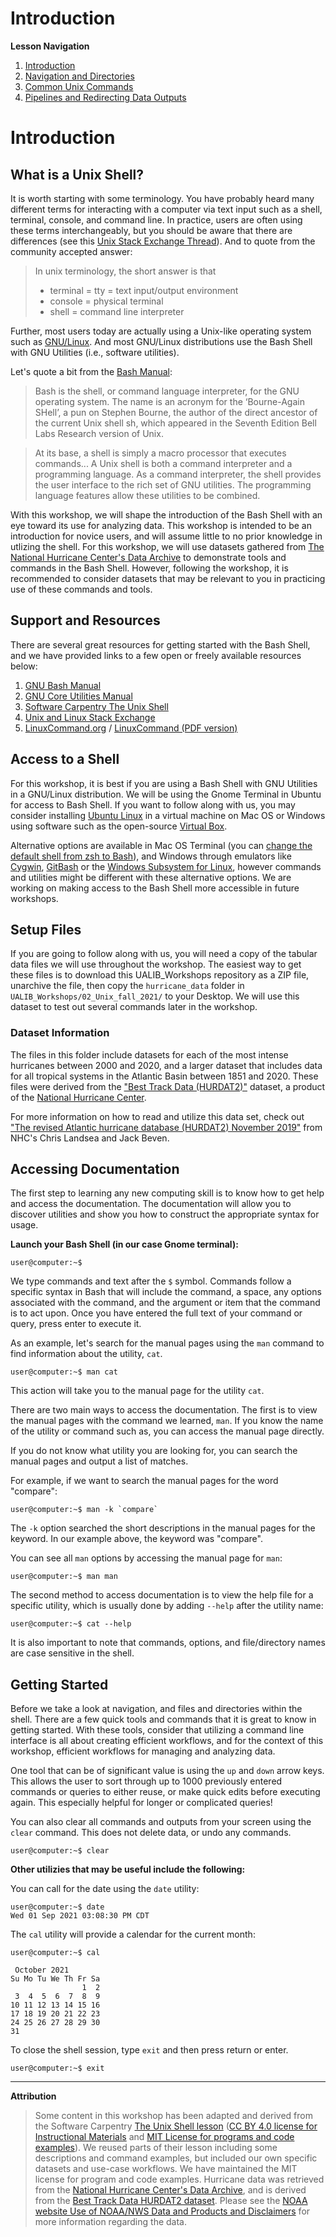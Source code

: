 # Introduction

**Lesson Navigation**

1. [Introduction](https://github.com/vfscalfani/UALIB_Workshops/blob/master/02_Unix_fall_2021/01_Unix_Introduction.md)
2. [Navigation and Directories](https://github.com/vfscalfani/UALIB_Workshops/blob/master/02_Unix1_fall_2021/02_Unix1_navigation_directories.md)
3. [Common Unix Commands](https://github.com/vfscalfani/UALIB_Workshops/blob/master/02_Unix1_fall_2021/03_Unix1_common_commands.md)
4. [Pipelines and Redirecting Data Outputs](https://github.com/vfscalfani/UALIB_Workshops/blob/master/02_Unix1_fall_2021/04_Unix1_pipelines.md)

# Introduction

## What is a Unix Shell?

It is worth starting with some terminology. You have probably heard many different terms for interacting with a computer via text input such as a shell, terminal, console, and command line. In practice, users are often using these terms interchangeably, but you should be aware that there are differences (see this [Unix Stack Exchange Thread](https://unix.stackexchange.com/questions/4126/what-is-the-exact-difference-between-a-terminal-a-shell-a-tty-and-a-con)). And to quote from the community accepted answer:

> In unix terminology, the short answer is that
>    * terminal = tty = text input/output environment
>    * console = physical terminal
>    * shell = command line interpreter

Further, most users today are actually using a Unix-like operating system such as [GNU/Linux](https://www.gnu.org/gnu/linux-and-gnu.en.html). And most GNU/Linux distributions use the Bash Shell with GNU Utilities (i.e., software utilities).

Let's quote a bit from the [Bash Manual](https://www.gnu.org/software/bash/manual/bash.html#Introduction):

> Bash is the shell, or command language interpreter, for the GNU operating system. The name is an acronym for the ‘Bourne-Again SHell’, a pun on Stephen Bourne, the author of the direct ancestor of the current Unix shell sh, which appeared in the Seventh Edition Bell Labs Research version of Unix. 

> At its base, a shell is simply a macro processor that executes commands...
> A Unix shell is both a command interpreter and a programming language. As a command interpreter, the shell provides the user interface to the rich set of GNU utilities. The programming language features allow these utilities to be combined.

With this workshop, we will shape the introduction of the Bash Shell with an eye toward its use for analyzing data. This workshop is intended to be an introduction for novice users, and will assume little to no prior knowledge in utlizing the shell. For this workshop, we will use datasets gathered from [The National Hurricane Center's Data Archive](https://www.nhc.noaa.gov/data/) to demonstrate tools and commands in the Bash Shell. However, following the workshop, it is recommended to consider datasets that may be relevant to you in practicing use of these commands and tools.

## Support and Resources

There are several great resources for getting started with the Bash Shell, and we have provided links to a few open or freely available resources below:

1. [GNU Bash Manual](https://www.gnu.org/software/bash/manual/)
2. [GNU Core Utilities Manual](https://www.gnu.org/software/coreutils/manual/)
3. [Software Carpentry The Unix Shell](http://swcarpentry.github.io/shell-novice/)
4. [Unix and Linux Stack Exchange](https://unix.stackexchange.com/)
5. [LinuxCommand.org](http://linuxcommand.org/) / [LinuxCommand (PDF version)](https://sourceforge.net/projects/linuxcommand/files/TLCL/19.01/TLCL-19.01.pdf/download)

## Access to a Shell

For this workshop, it is best if you are using a Bash Shell with GNU Utilities in a GNU/Linux distribution. We will be using the Gnome Terminal in Ubuntu for access to Bash Shell. If you want to follow along with us, you may consider installing [Ubuntu Linux](https://ubuntu.com/) in a virtual machine on Mac OS or Windows using software such as the open-source [Virtual Box](https://www.virtualbox.org/). 

Alternative options are available in Mac OS Terminal (you can [change the default shell from zsh to Bash](https://support.apple.com/guide/terminal/change-the-default-shell-trml113/mac)), and Windows through emulators like [Cygwin](https://en.wikipedia.org/wiki/Cygwin),  [GitBash](https://git-scm.com/downloads) or the [Windows Subsystem for Linux](https://ubuntu.com/wsl), however commands and utilities might be different with these alternative options. We are working on making access to the Bash Shell more accessible in future workshops. 

## Setup Files

If you are going to follow along with us, you will need a copy of the tabular data files we will use throughout the workshop. The easiest way to get these files is to download this UALIB_Workshops repository as a ZIP file, unarchive the file, then copy the `hurricane_data` folder in `UALIB_Workshops/02_Unix_fall_2021/` to your Desktop. We will use this dataset to test out several commands later in the workshop.

### Dataset Information

The files in this folder include datasets for each of the most intense hurricanes between 2000 and 2020, and a larger dataset that includes data for all tropical systems in the Atlantic Basin between 1851 and 2020. These files were derived from the ["Best Track Data (HURDAT2)"](https://www.nhc.noaa.gov/data/#hurdat) dataset, a product of the [National Hurricane Center](https://www.nhc.noaa.gov/data/). 

For more information on how to read and utilize this data set, check out ["The revised Atlantic hurricane database (HURDAT2) November 2019"](https://www.nhc.noaa.gov/data/hurdat/hurdat2-format-nov2019.pdf) from NHC's Chris Landsea and Jack Beven.

## Accessing Documentation

The first step to learning any new computing skill is to know how to get help and access the documentation. The documentation will allow you to discover utilities and show you how to construct the appropriate syntax for usage.

**Launch your Bash Shell (in our case Gnome terminal):**

```console
user@computer:~$ 
```
We type commands and text after the `$` symbol. Commands follow a specific syntax in Bash that will include the command, a space, any options associated with the command, and the argument or item that the command is to act upon. Once you have entered the full text of your command or query, press enter to execute it.

As an example, let's search for the manual pages using the `man` command to find information about the utility, `cat`.

```console 
user@computer:~$ man cat
```
This action will take you to the manual page for the utility `cat`. 

There are two main ways to access the documentation. The first is to view the manual pages with the command we learned, `man`. If you know the name of the utility or command such as, you can access the manual page directly.

If you do not know what utility you are looking for, you can search the manual pages and output a list of matches. 

For example, if we want to search the manual pages for the word "compare":

```console
user@computer:~$ man -k `compare`
```
The `-k` option searched the short descriptions in the manual pages for the keyword. In our example above, the keyword was "compare". 

You can see all `man` options by accessing the manual page for `man`:

```console
user@computer:~$ man man
```
The second method to access documentation is to view the help file for a specific utility, which is usually done by adding `--help` after the utility name:

```console
user@computer:~$ cat --help
```
It is also important to note that commands, options, and file/directory names are case sensitive in the shell.

## Getting Started

Before we take a look at navigation, and files and directories within the shell. There are a few quick tools and commands that it is great to know in getting started. With these tools, consider that utilizing a command line interface is all about creating efficient workflows, and for the context of this workshop, efficient workflows for managing and analyzing data.

One tool that can be of significant value is using the `up` and `down` arrow keys.  This allows the user to sort through up to 1000 previously entered commands or queries to either reuse, or make quick edits before executing again.  This especially helpful for longer or complicated queries!

You can also clear all commands and outputs from your screen using the `clear` command. This does not delete data, or undo any commands.

```console
user@computer:~$ clear
````

**Other utilizies that may be useful include the following:**

You can call for the date using the `date` utility:

```console
user@computer:~$ date
Wed 01 Sep 2021 03:08:30 PM CDT
```
The `cal` utility will provide a calendar for the current month:

```console
user@computer:~$ cal

 October 2021
Su Mo Tu We Th Fr Sa
                1  2
 3  4  5  6  7  8  9
10 11 12 13 14 15 16
17 18 19 20 21 22 23
24 25 26 27 28 29 30
31
```
To close the shell session, type `exit` and then press return or enter.

```console
user@computer:~$ exit
```
---

**Attribution**

> Some content in this workshop has been adapted and derived from the Software Carpentry [The Unix Shell lesson](https://software-carpentry.org/lessons/) ([CC BY 4.0 license for Instructional Materials](http://swcarpentry.github.io/shell-novice/LICENSE.html) and [MIT License for programs and code examples](http://swcarpentry.github.io/shell-novice/LICENSE.html)). We reused parts of their lesson including some descriptions and command examples, but included our own specific datasets and use-case workflows. We have maintained the MIT license for program and code examples. Hurricane data was retrieved from the [National Hurricane Center's Data Archive](https://www.nhc.noaa.gov/data/), and is derived from the [Best Track Data HURDAT2 dataset](https://www.nhc.noaa.gov/data/hurdat/hurdat2-1851-2020-052921.txt). Please see the [NOAA website Use of NOAA/NWS Data and Products and Disclaimers](https://www.weather.gov/disclaimer) for more information regarding the data.
